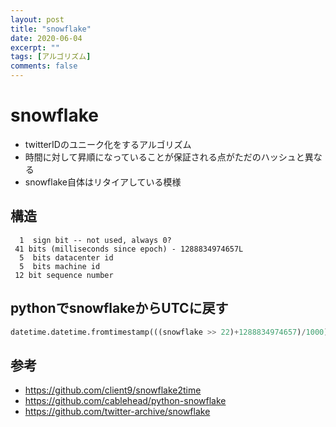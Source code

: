 ```yaml
---
layout: post
title: "snowflake"
date: 2020-06-04
excerpt: ""
tags: [アルゴリズム]
comments: false
---
```


# snowflake
 - twitterIDのユニーク化をするアルゴリズム
 - 時間に対して昇順になっていることが保証される点がただのハッシュと異なる
 - snowflake自体はリタイアしている模様

## 構造

```
  1  sign bit -- not used, always 0?
 41 bits (milliseconds since epoch) - 1288834974657L
  5  bits datacenter id
  5  bits machine id
 12 bit sequence number
```

## pythonでsnowflakeからUTCに戻す

```python
datetime.datetime.fromtimestamp(((snowflake >> 22)+1288834974657)/1000)
```

## 参考
 - https://github.com/client9/snowflake2time
 - https://github.com/cablehead/python-snowflake
 - https://github.com/twitter-archive/snowflake
